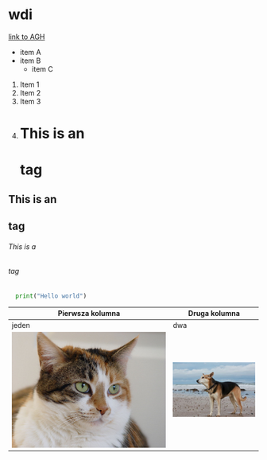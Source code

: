 # wdi
[link to AGH](https://www.agh.edu.pl)
* item A
* item B
  * item C
1. Item 1
1. Item 2
  1. Item 3 
  2. # This is an <h1> tag
## This is an <h2> tag
###### This is a <h6> tag
  
```python
  print("Hello world")
  ```
  Pierwsza kolumna | Druga kolumna
  -----------------|---------------
  jeden | dwa
![kot](laboratorium&#32;2/kot.jpg) | ![pies](laboratorium&#32;2/dog.jpg)
